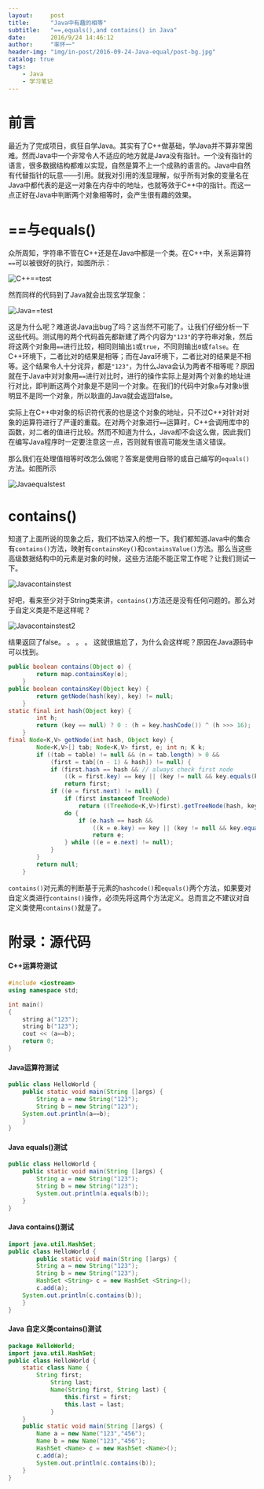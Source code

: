 ```yaml
---
layout:     post
title:      "Java中有趣的相等"
subtitle:   "==,equals(),and contains() in Java"
date:       2016/9/24 14:46:12 
author:     "率怀一"
header-img: "img/in-post/2016-09-24-Java-equal/post-bg.jpg"
catalog: true
tags:
    - Java
    - 学习笔记
---
```


# 前言 #

最近为了完成项目，疯狂自学Java。其实有了C++做基础，学Java并不算非常困难。然而Java中一个非常令人不适应的地方就是Java没有指针。一个没有指针的语言，很多数据结构都难以实现，自然是算不上一个成熟的语言的。Java中自然有代替指针的玩意——引用。就我对引用的浅显理解，似乎所有对象的变量名在Java中都代表的是这一对象在内存中的地址，也就等效于C++中的指针。而这一点正好在Java中判断两个对象相等时，会产生很有趣的效果。

# ==与equals() #

众所周知，字符串不管在C++还是在Java中都是一个类。在C++中，关系运算符`==`可以被很好的执行，如图所示：

![C++==test](/img/in-post/2016-09-24-Java-equal/C++==test.png)

然而同样的代码到了Java就会出现玄学现象：

![Java==test](/img/in-post/2016-09-24-Java-equal/Java==test.png)

这是为什么呢？难道说Java出bug了吗？这当然不可能了。让我们仔细分析一下这些代码。测试用的两个代码首先都新建了两个内容为`"123"`的字符串对象，然后将这两个对象用`==`进行比较，相同则输出`1`或`true`，不同则输出`0`或`false`。在C++环境下，二者比对的结果是相等；而在Java环境下，二者比对的结果是不相等。这个结果令人十分诧异，都是`"123"`，为什么Java会认为两者不相等呢？原因就在于Java中对对象用`==`进行对比时，进行的操作实际上是对两个对象的地址进行对比，即判断这两个对象是不是同一个对象。在我们的代码中对象`a`与对象`b`很明显不是同一个对象，所以耿直的Java就会返回false。

实际上在C++中对象的标识符代表的也是这个对象的地址，只不过C++对针对对象的运算符进行了严谨的重载。在对两个对象进行`==`运算时，C++会调用库中的函数，对二者的值进行比较。然而不知道为什么，Java却不会这么做，因此我们在编写Java程序时一定要注意这一点，否则就有很高可能发生语义错误。

那么我们在处理值相等时改怎么做呢？答案是使用自带的或自己编写的`equals()`方法。如图所示

![Javaequalstest](/img/in-post/2016-09-24-Java-equal/Javaequalstest.png)

# contains() #

知道了上面所说的现象之后，我们不妨深入的想一下。我们都知道Java中的集合有`contains()`方法，映射有`containsKey()`和`containsValue()`方法。那么当这些高级数据结构中的元素是对象的时候，这些方法能不能正常工作呢？让我们测试一下。

![Javacontainstest](/img/in-post/2016-09-24-Java-equal/Javacontainstest.png)

好吧，看来至少对于String类来讲，`contains()`方法还是没有任何问题的。那么对于自定义类是不是这样呢？

![Javacontainstest2](/img/in-post/2016-09-24-Java-equal/Javacontainstest2.png)

结果返回了false。
。
。
。
这就很尴尬了，为什么会这样呢？原因在Java源码中可以找到。

```java
public boolean contains(Object o) {
        return map.containsKey(o);
    }
public boolean containsKey(Object key) {
        return getNode(hash(key), key) != null;
    }
static final int hash(Object key) {
        int h;
        return (key == null) ? 0 : (h = key.hashCode()) ^ (h >>> 16);
    }
final Node<K,V> getNode(int hash, Object key) {
        Node<K,V>[] tab; Node<K,V> first, e; int n; K k;
        if ((tab = table) != null && (n = tab.length) > 0 &&
            (first = tab[(n - 1) & hash]) != null) {
            if (first.hash == hash && // always check first node
                ((k = first.key) == key || (key != null && key.equals(k))))
                return first;
            if ((e = first.next) != null) {
                if (first instanceof TreeNode)
                    return ((TreeNode<K,V>)first).getTreeNode(hash, key);
                do {
                    if (e.hash == hash &&
                        ((k = e.key) == key || (key != null && key.equals(k))))
                        return e;
                } while ((e = e.next) != null);
            }
        }
        return null;
    }
```

`contains()`对元素的判断基于元素的`hashcode()`和`equals()`两个方法，如果要对自定义类进行`contains()`操作，必须先将这两个方法定义。总而言之不建议对自定义类使用`contains()`就是了。

# 附录：源代码 #

#### C++运算符测试 ####

```c++
#include <iostream>
using namespace std;

int main()
{
	string a("123");
	string b("123");
	cout << (a==b);
	return 0;
}
```

#### Java运算符测试 ####

```java
public class HelloWorld {
	public static void main(String []args) {
		String a = new String("123");
		String b = new String("123");
	System.out.println(a==b);
	}
}
```

#### Java equals()测试 ####

```java
public class HelloWorld {
	public static void main(String []args) {
		String a = new String("123");
		String b = new String("123");
       	System.out.println(a.equals(b));
	}
}
```

#### Java contains()测试 ####

```java
import java.util.HashSet;
public class HelloWorld {
    	public static void main(String []args) {
		String a = new String("123");
		String b = new String("123");
		HashSet <String> c = new HashSet <String>();
		c.add(a);
	System.out.println(c.contains(b));
	}
}
```

#### Java 自定义类contains()测试 ####

```java
package HelloWorld;
import java.util.HashSet;
public class HelloWorld {
	static class Name {  
		String first;   
    		String last;   
    		Name(String first, String last) {   
        		this.first = first;   
        		this.last = last;   
    		}
	}
	public static void main(String []args) {
		Name a = new Name("123","456");
		Name b = new Name("123","456");
		HashSet <Name> c = new HashSet <Name>();
		c.add(a);
       	System.out.println(c.contains(b));
    }
}
```